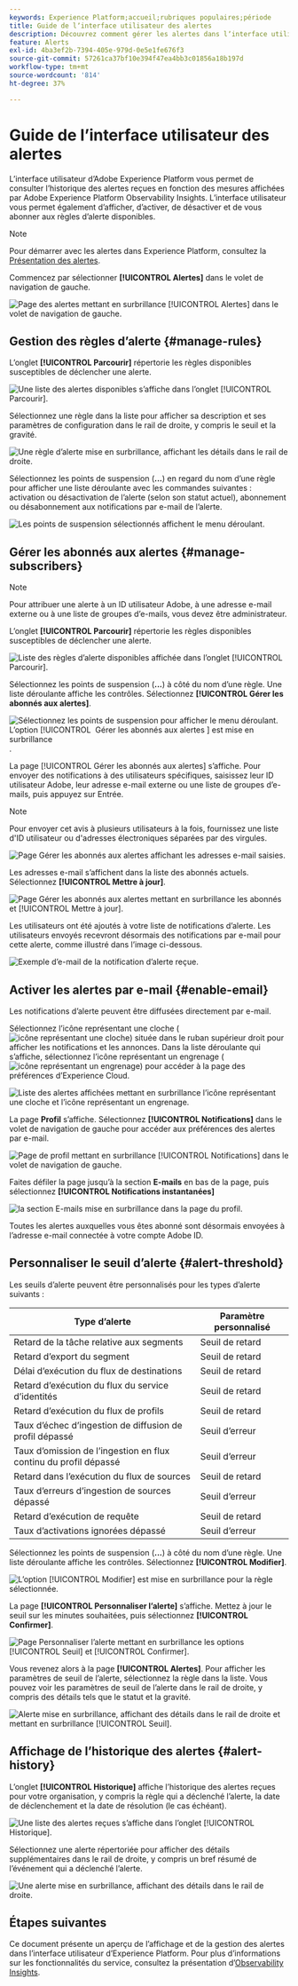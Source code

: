 ```yaml
---
keywords: Experience Platform;accueil;rubriques populaires;période
title: Guide de lʼinterface utilisateur des alertes
description: Découvrez comment gérer les alertes dans lʼinterface utilisateur dʼExperience Platform.
feature: Alerts
exl-id: 4ba3ef2b-7394-405e-979d-0e5e1fe676f3
source-git-commit: 57261ca37bf10e394f47ea4bb3c01856a18b197d
workflow-type: tm+mt
source-wordcount: '814'
ht-degree: 37%

---
```


# Guide de lʼinterface utilisateur des alertes

Lʼinterface utilisateur dʼAdobe Experience Platform vous permet de consulter lʼhistorique des alertes reçues en fonction des mesures affichées par Adobe Experience Platform Observability Insights. Lʼinterface utilisateur vous permet également dʼafficher, dʼactiver, de désactiver et de vous abonner aux règles dʼalerte disponibles.

>[!NOTE]
>
>Pour démarrer avec les alertes dans Experience Platform, consultez la [Présentation des alertes](./overview.md).

Commencez par sélectionner **[!UICONTROL Alertes]** dans le volet de navigation de gauche.

![Page des alertes mettant en surbrillance [!UICONTROL Alertes] dans le volet de navigation de gauche.](../images/alerts/ui/workspace.png)

## Gestion des règles dʼalerte {#manage-rules}

Lʼonglet **[!UICONTROL Parcourir]** répertorie les règles disponibles susceptibles de déclencher une alerte.

![Une liste des alertes disponibles s’affiche dans l’onglet [!UICONTROL Parcourir].](../images/alerts/ui/rules.png)

Sélectionnez une règle dans la liste pour afficher sa description et ses paramètres de configuration dans le rail de droite, y compris le seuil et la gravité.

![Une règle d’alerte mise en surbrillance, affichant les détails dans le rail de droite.](../images/alerts/ui/rule-details.png)

Sélectionnez les points de suspension (**...**) en regard du nom dʼune règle pour afficher une liste déroulante avec les commandes suivantes : activation ou désactivation de lʼalerte (selon son statut actuel), abonnement ou désabonnement aux notifications par e-mail de lʼalerte.

![Les points de suspension sélectionnés affichent le menu déroulant.](../images/alerts/ui/disable-subscribe.png)

## Gérer les abonnés aux alertes {#manage-subscribers}

>[!NOTE]
>
> Pour attribuer une alerte à un ID utilisateur Adobe, à une adresse e-mail externe ou à une liste de groupes d’e-mails, vous devez être administrateur.

Lʼonglet **[!UICONTROL Parcourir]** répertorie les règles disponibles susceptibles de déclencher une alerte.

![Liste des règles d’alerte disponibles affichée dans l’onglet [!UICONTROL Parcourir].](../images/alerts/ui/rules.png)

Sélectionnez les points de suspension (**...**) à côté du nom d’une règle. Une liste déroulante affiche les contrôles. Sélectionnez **[!UICONTROL Gérer les abonnés aux alertes]**.

![Sélectionnez les points de suspension pour afficher le menu déroulant. L’option [!UICONTROL &#x200B; Gérer les abonnés aux alertes &#x200B;] est mise en surbrillance](../images/alerts/ui/manage-alert-subscribers.png).

La page [!UICONTROL Gérer les abonnés aux alertes] s’affiche. Pour envoyer des notifications à des utilisateurs spécifiques, saisissez leur ID utilisateur Adobe, leur adresse e-mail externe ou une liste de groupes d’e-mails, puis appuyez sur Entrée.

>[!NOTE]
>
>Pour envoyer cet avis à plusieurs utilisateurs à la fois, fournissez une liste d&#39;ID utilisateur ou d&#39;adresses électroniques séparées par des virgules.

![Page Gérer les abonnés aux alertes affichant les adresses e-mail saisies.](../images/alerts/ui/manage-alert-add-email.png)

Les adresses e-mail s’affichent dans la liste des abonnés actuels. Sélectionnez **[!UICONTROL Mettre à jour]**.

![Page Gérer les abonnés aux alertes mettant en surbrillance les abonnés et [!UICONTROL Mettre à jour].](../images/alerts/ui/manage-alert-subscribers-added-email.png)

Les utilisateurs ont été ajoutés à votre liste de notifications d’alerte. Les utilisateurs envoyés recevront désormais des notifications par e-mail pour cette alerte, comme illustré dans l’image ci-dessous.

![Exemple d’e-mail de la notification d’alerte reçue.](../images/alerts/ui/manage-alert-subscribers-email.png)

## Activer les alertes par e-mail {#enable-email}

Les notifications d’alerte peuvent être diffusées directement par e-mail.

Sélectionnez l’icône représentant une cloche (![icône représentant une cloche](/help/images/icons/bell.png)) située dans le ruban supérieur droit pour afficher les notifications et les annonces. Dans la liste déroulante qui s’affiche, sélectionnez l’icône représentant un engrenage (![icône représentant un engrenage](/help/images/icons/settings.png)) pour accéder à la page des préférences d’Experience Cloud.

![Liste des alertes affichées mettant en surbrillance l’icône représentant une cloche et l’icône représentant un engrenage.](../images/alerts/ui/edit-preferences.png)

La page **Profil** s’affiche. Sélectionnez **[!UICONTROL Notifications]** dans le volet de navigation de gauche pour accéder aux préférences des alertes par e-mail.

![Page de profil mettant en surbrillance [!UICONTROL Notifications] dans le volet de navigation de gauche.](../images/alerts/ui/profile.png)

Faites défiler la page jusqu’à la section **E-mails** en bas de la page, puis sélectionnez **[!UICONTROL Notifications instantanées]**

![la section E-mails mise en surbrillance dans la page du profil.](../images/alerts/ui/notifications.png)

Toutes les alertes auxquelles vous êtes abonné sont désormais envoyées à l’adresse e-mail connectée à votre compte Adobe ID.

## Personnaliser le seuil d’alerte {#alert-threshold}

Les seuils d’alerte peuvent être personnalisés pour les types d’alerte suivants :

| Type d’alerte | Paramètre personnalisé |
|---|---|
| Retard de la tâche relative aux segments | Seuil de retard |
| Retard d’export du segment | Seuil de retard |
| Délai d’exécution du flux de destinations | Seuil de retard |
| Retard d’exécution du flux du service d’identités | Seuil de retard |
| Retard d’exécution du flux de profils | Seuil de retard |
| Taux d’échec d’ingestion de diffusion de profil dépassé | Seuil d’erreur |
| Taux d’omission de l’ingestion en flux continu du profil dépassé | Seuil d’erreur |
| Retard dans l’exécution du flux de sources | Seuil de retard |
| Taux d’erreurs d’ingestion de sources dépassé | Seuil d’erreur |
| Retard d’exécution de requête | Seuil de retard |
| Taux d’activations ignorées dépassé | Seuil d’erreur |

Sélectionnez les points de suspension (**...**) à côté du nom d’une règle. Une liste déroulante affiche les contrôles. Sélectionnez **[!UICONTROL Modifier]**.

![L’option [!UICONTROL Modifier] est mise en surbrillance pour la règle sélectionnée.](../images/alerts/ui/threshold-edit.png)

La page **[!UICONTROL Personnaliser l’alerte]** s’affiche. Mettez à jour le seuil sur les minutes souhaitées, puis sélectionnez **[!UICONTROL Confirmer]**.

![Page Personnaliser l’alerte mettant en surbrillance les options [!UICONTROL Seuil] et [!UICONTROL Confirmer].](../images/alerts/ui/threshold-update.png)

Vous revenez alors à la page **[!UICONTROL Alertes]**. Pour afficher les paramètres de seuil de l’alerte, sélectionnez la règle dans la liste. Vous pouvez voir les paramètres de seuil de l’alerte dans le rail de droite, y compris des détails tels que le statut et la gravité.

![Alerte mise en surbrillance, affichant des détails dans le rail de droite et mettant en surbrillance [!UICONTROL Seuil].](../images/alerts/ui/threshold-view.png)

## Affichage de lʼhistorique des alertes {#alert-history}

Lʼonglet **[!UICONTROL Historique]** affiche lʼhistorique des alertes reçues pour votre organisation, y compris la règle qui a déclenché lʼalerte, la date de déclenchement et la date de résolution (le cas échéant).

![Une liste des alertes reçues s’affiche dans l’onglet [!UICONTROL Historique].](../images/alerts/ui/history.png)

Sélectionnez une alerte répertoriée pour afficher des détails supplémentaires dans le rail de droite, y compris un bref résumé de lʼévénement qui a déclenché lʼalerte.

![Une alerte mise en surbrillance, affichant des détails dans le rail de droite.](../images/alerts/ui/history-details.png)

## Étapes suivantes

Ce document présente un aperçu de l’affichage et de la gestion des alertes dans l’interface utilisateur d’Experience Platform. Pour plus dʼinformations sur les fonctionnalités du service, consultez la présentation dʼ[Observability Insights](../home.md).
